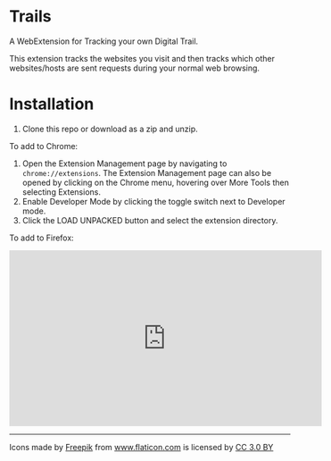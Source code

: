 # Trails
A WebExtension for Tracking your own Digital Trail.

This extension tracks the websites you visit and then tracks which other websites/hosts are sent requests during your normal web browsing.

# Installation

1. Clone this repo or download as a zip and unzip.

To add to Chrome: 

1. Open the Extension Management page by navigating to `chrome://extensions`. The Extension Management page can also be opened by clicking on the Chrome menu, hovering over More Tools then selecting Extensions.
2. Enable Developer Mode by clicking the toggle switch next to Developer mode.
3. Click the LOAD UNPACKED button and select the extension directory.

To add to Firefox: 

<iframe width="560" height="315" src="https://www.youtube.com/embed/cer9EUKegG4" frameborder="0" allow="autoplay; encrypted-media" allowfullscreen></iframe>


---------------------------------------------


<div>Icons made by <a href="http://www.freepik.com" title="Freepik">Freepik</a> from <a href="https://www.flaticon.com/" title="Flaticon">www.flaticon.com</a> is licensed by <a href="http://creativecommons.org/licenses/by/3.0/" title="Creative Commons BY 3.0" target="_blank">CC 3.0 BY</a></div>